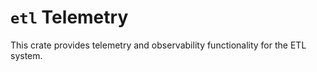 # `etl` Telemetry

This crate provides telemetry and observability functionality for the ETL system.
